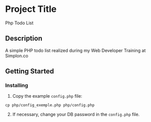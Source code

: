 # Project Title

Php Todo List

## Description

A simple PHP todo list realized during my Web Developer Training at Simplon.co

## Getting Started

### Installing

1. Copy the example `config.php` file:

```
cp php/config_exemple.php php/config.php
```

2. If necessary, change your DB password in the `config.php` file.